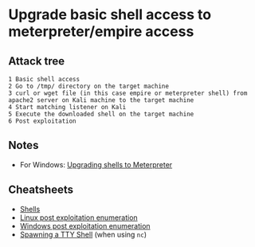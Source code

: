 # Upgrade basic shell access to meterpreter/empire access

## Attack tree

```text
1 Basic shell access
2 Go to /tmp/ directory on the target machine
3 curl or wget file (in this case empire or meterpreter shell) from apache2 server on Kali machine to the target machine
4 Start matching listener on Kali
5 Execute the downloaded shell on the target machine
6 Post exploitation
```

## Notes

* For Windows: [Upgrading shells to Meterpreter](https://docs.metasploit.com/docs/pentesting/metasploit-guide-upgrading-shells-to-meterpreter.html)

## Cheatsheets

* [Shells](cheatsheets:docs/payloads/shells)
* [Linux post exploitation enumeration](cheatsheets:docs/enumeration/linux-post)
* [Windows post exploitation enumeration](cheatsheets:docs/enumeration/windows-post)
* [Spawning a TTY Shell](https://netsec.ws/?p=337) (when using `nc`)

